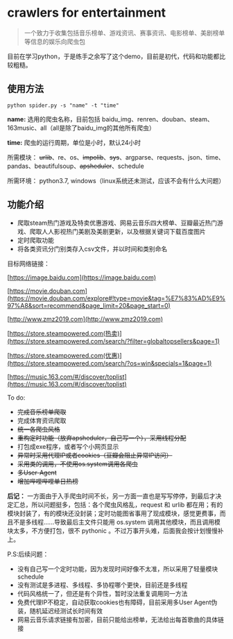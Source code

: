 # crawlers for entertainment

>一个致力于收集包括音乐榜单、游戏资讯、赛事资讯、电影榜单、美剧榜单等信息的娱乐向爬虫包

目前在学习python，于是练手之余写了这个demo，目前是初代，代码和功能都比较粗糙。

## 使用方法

```
python spider.py -s "name" -t "time" 
```


**name:** 选用的爬虫名称，目前包括 baidu_img、renren、douban、steam、163music、all（all是除了baidu_img的其他所有爬虫）

**time:** 爬虫的运行周期，单位是小时，默认24小时

所需模块：
~~urlib~~、re、os、~~impolib~~、~~sys~~、argparse、requests、json、time、pandas、beautifulsoup、~~apsheduler~~、schedule

所需环境：
python3.7, windows（linux系统还未测试，应该不会有什么大问题）

## 功能介绍

- 爬取steam热门游戏及特卖优惠游戏、网易云音乐四大榜单、豆瓣最近热门游戏、爬取人人影视热门美剧及美剧更新，以及根据关键词下载百度图片
- 定时爬取功能
- 将各类资讯分门别类存入csv文件，并以时间和类别命名

目标网络链接：

[https://image.baidu.com](https://image.baidu.com)

[https://movie.douban.com](https://movie.douban.com/explore#!type=movie&tag=%E7%83%AD%E9%97%A8&sort=recommend&page_limit=20&page_start=0)

[http://www.zmz2019.com](http://www.zmz2019.com)

[https://store.steampowered.com(热卖)](https://store.steampowered.com/search/?filter=globaltopsellers&page=1)

[https://store.steampowered.com(优惠)](https://store.steampowered.com/search/?os=win&specials=1&page=1)

[https://music.163.com/#/discover/toplist](https://music.163.com/#/discover/toplist)

To do:

- ~~完成音乐榜单爬取~~
- 完成体育资讯爬取
- ~~统一各爬虫风格~~
- ~~重构定时功能（放弃apsheduler，自己写一个），采用线程分配~~
- 打包成exe程序，或者写个小网页显示
- ~~异常时采用代理IP或者cookies（豆瓣会阻止异常IP访问）~~
- ~~采用类的调用，不使用os.system调用各爬虫~~
- ~~多User-Agent~~
- ~~增加哔哩哔哩单日热榜~~

**后记：** 一方面由于入手爬虫时间不长，另一方面一直也是写写停停，到最后才决定汇总，所以问题挺多，包括：各个爬虫风格乱，request 和 urlib 都在用；有的模块封装了，有的模块还没封装；定时功能图省事用了现成模块，感觉更费事，而且不是多线程......导致最后主文件只能用 os.system 调用其他模块，而且调用模块太多，不方便打包，很不 pythonic 。不过万事开头难，后面我会按计划慢慢补上。

P.S:后续问题：
- 没有自己写一个定时功能，因为发现时间好像不太准，所以采用了轻量模块schedule
- 没有测试是多进程、多线程、多协程哪个更快，目前还是多线程
- 代码风格统一了，但还是有个异性，暂时没法重复调用同一方法
- 免费代理IP不稳定，自动获取cookies也有障碍，目前采用多User Agent伪装，随机延迟经测试长时间有效
- 网易云音乐请求链接有加密，目前只能给出榜单，无法给出每首歌曲的具体链接
